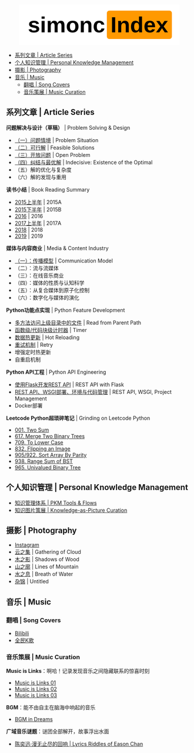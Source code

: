 <p align="center">
  <img src=logo.png>
</p>

- [系列文章 | Article Series](#%e7%b3%bb%e5%88%97%e6%96%87%e7%ab%a0--article-series)
- [个人知识管理 | Personal Knowledge Management](#%e4%b8%aa%e4%ba%ba%e7%9f%a5%e8%af%86%e7%ae%a1%e7%90%86--personal-knowledge-management)
- [摄影 | Photography](#%e6%91%84%e5%bd%b1--photography)
- [音乐 | Music](#%e9%9f%b3%e4%b9%90--music)
  - [翻唱 | Song Covers](#%e7%bf%bb%e5%94%b1--song-covers)
  - [音乐策展 | Music Curation](#%e9%9f%b3%e4%b9%90%e7%ad%96%e5%b1%95--music-curation)

## 系列文章 | Article Series

**问题解决与设计（草稿）** | Problem Solving & Design 
- [（一）问题情境](http://www.jianshu.com/p/3fb039565379) | Problem Situation
- [（二）可行解](http://www.jianshu.com/p/334f9994a2d7) | Feasible Solutions
- [（三）开放问题](http://www.jianshu.com/p/3731017a17f4) | Open Problem
- [（四）纠结与最优解](http://www.jianshu.com/p/c496311d85bb) | Indecisive: Existence of the Optimal
- （五）解的优化与复杂度
- （六）解的发现与重用

**读书小结** | Book Reading Summary
- [2015上半年](https://www.jianshu.com/p/831431a325af) | 2015A
- [2015下半年](https://www.jianshu.com/p/b3a2233bfcb2) | 2015B
- [2016](https://www.jianshu.com/p/80df3e957e53) | 2016
- [2017上半年](https://www.jianshu.com/p/59e17b3c13d7) | 2017A
- [2018](https://www.jianshu.com/p/696b8e9139b0) | 2018
- [2019](https://www.jianshu.com/p/bb18e7f5d898) | 2019

**媒体与内容商业** | Media & Content Industry
- [（一）：传播模型](https://www.jianshu.com/p/ee09129e4621) | Communication Model
- （二）：流与流媒体
- （三）：在线音乐商业
- （四）：媒体的性质与认知科学
- （五）：从复合媒体到原子化控制
- （六）：数字化与媒体的演化

**Python功能点实现** | Python Feature Development
- [多方法访问上级目录中的文件](https://www.jianshu.com/p/4e3b2ca9cfe5) | Read from Parent Path 
- [函数级/代码块级计时器](https://www.jianshu.com/p/c890d5258ac9) | Timer
- [数据热更新](https://www.jianshu.com/p/2d31f1c7ef63) | Hot Reloading
- [重试机制](https://www.jianshu.com/p/d5303f992aea) | Retry
- 增强定时热更新
- 自重启机制

**Python API工程** | Python API Engineering
- [使用Flask开发REST API](https://www.jianshu.com/p/bc8c3d6163d2) | REST API with Flask
- [REST API、WSGI部署、环境与代码管理](https://www.jianshu.com/p/79a063a16704) | REST API, WSGI, Project Management
- Docker部署

**Leetcode Python超琐碎笔记** | Grinding on Leetcode Python
- [001. Two Sum](https://www.jianshu.com/p/c6b330c99d77)
- [617. Merge Two Binary Trees](https://www.jianshu.com/p/095102ca3464)
- [709. To Lower Case](https://www.jianshu.com/p/4de0b7a573d4)
- [832. Flipping an Image](https://www.jianshu.com/p/153a5ee86084)
- [905/922. Sort Array By Parity](https://www.jianshu.com/p/f46fff66c771)
- [938. Range Sum of BST](https://www.jianshu.com/p/76e6b9a62688)
- [965. Univalued Binary Tree](https://www.jianshu.com/p/fcedb4635798)

## 个人知识管理 | Personal Knowledge Management

- [知识管理体系 | PKM Tools & Flows](https://www.notion.so/simoncos/PIM-8fe8397668a14bf3b0baf0a57a08e422)
- [知识图片策展 | Knowledge-as-Picture Curation](https://www.pinterest.com/simoncos/knowledge/)

## 摄影 | Photography

- [Instagram](https://www.instagram.com/simonc.pix/)
- [云之集](https://www.douban.com/photos/album/1648590392/) | Gathering of Cloud
- [木之影](https://www.douban.com/photos/album/1648637583/) | Shadows of Wood
- [山之廓](https://www.douban.com/photos/album/1659322119/) | Lines of Mountain
- [水之息](https://www.douban.com/photos/album/1659322182/) | Breath of Water
- [杂锦](https://www.douban.com/photos/album/1872780686/) | Untitled

## 音乐 | Music

### 翻唱 | Song Covers

- [Bilibili](https://space.bilibili.com/20955632)
- [全民K歌](https://node.kg.qq.com/personal?uid=679898872d28308c32)

### 音乐策展 | Music Curation

**Music is Links**：啊哈！记录发现音乐之间隐藏联系的惊喜时刻

- [Music is Links 01](https://www.xiami.com/collect/364522874)
- [Music is Links 02](https://www.xiami.com/collect/367019794)
- [Music is Links 03](https://www.xiami.com/collect/408966095)

**BGM**：能不由自主在脑海中响起的音乐

- [BGM in Dreams](https://www.xiami.com/collect/359097151) 

**广域音乐谜题**：谜团全部解开，故事浮出水面

- [陈奕迅·漫无止尽的回响 | Lyrics Riddles of Eason Chan](https://www.jianshu.com/p/bacb95af08b1)
